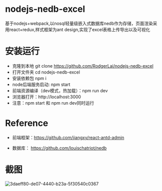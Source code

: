 # nodejs-nedb-excel
基于nodejs+webpack,以nosql轻量级嵌入式数据库nedb作为存储，页面渲染采用react+redux,样式框架为ant design,实现了excel表格上传导出以及可视化

# 安装运行

- 克隆到本地 git clone https://github.com/RodgerLai/nodejs-nedb-excel
- 打开文件夹 cd nodejs-nedb-excel
- 安装依赖包 npm i
- node后端服务启动: npm start
- 前端资源编译（dev模式，热加载）：npm run dev
- 浏览器打开：http://localhost:3000
- 注意：npm start 和 npm run dev同时运行

# Reference
- 前端框架：https://github.com/jiangxy/react-antd-admin

- 数据库：
https://github.com/louischatriot/nedb

# 截图
![3daeff80-de07-4440-b23a-5f30540c0367](https://user-images.githubusercontent.com/10798088/39104919-398b076e-46e5-11e8-83a4-82c5e023a535.png)
